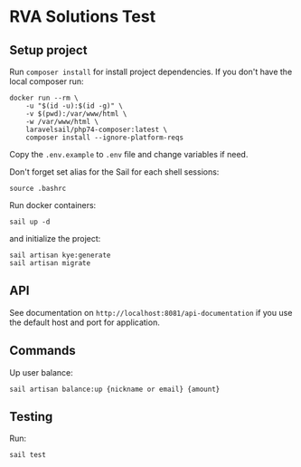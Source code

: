 # RVA Solutions Test

## Setup project

Run `composer install` for install project dependencies. If you don't have the local composer run:

```shell
docker run --rm \
    -u "$(id -u):$(id -g)" \
    -v $(pwd):/var/www/html \
    -w /var/www/html \
    laravelsail/php74-composer:latest \
    composer install --ignore-platform-reqs
```

Copy the `.env.example` to `.env` file and change variables if need.

Don't forget set alias for the Sail for each shell sessions:

```shell
source .bashrc
```

Run docker containers:

```shell
sail up -d
```

and initialize the project:

```shell
sail artisan kye:generate
sail artisan migrate
```

## API

See documentation on `http://localhost:8081/api-documentation` if you use the default host and port for application.

## Commands

Up user balance:

```shell
sail artisan balance:up {nickname or email} {amount}
```

## Testing

Run:

```shell
sail test
```
